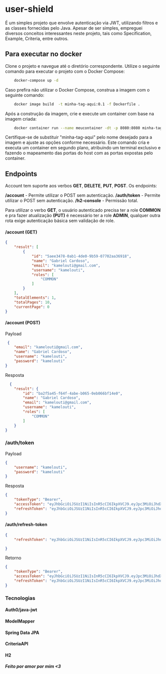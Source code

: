 # user-shield

É um simples projeto que envolve autenticação via JWT, utilizando filtros e as classes fornecidas pelo Java. Apesar de ser simples, empreguei diversos conceitos interessantes neste projeto, tais como Specification, Example, Criteria, entre outros.

## Para executar no docker

Clone o projeto e navegue até o diretório correspondente.
Utilize o seguinte comando para executar o projeto com o Docker Compose:

```bash
    docker-compose up -d
```

Caso prefira não utilizar o Docker Compose, construa a imagem com o seguinte comando:

```bash
    docker image build  -t minha-tag-aqui:0.1 -f Dockerfile .
```

Após a construção da imagem, crie e execute um container com base na imagem criada:

```bash
    docker container run --name meucontainer -dt -p 8080:8080 minha-tag-aqui:0.1 
```

Certifique-se de substituir "minha-tag-aqui" pelo nome desejado para a imagem e ajuste as opções conforme necessário. Este comando cria e executa um container em segundo plano, atribuindo um terminal exclusivo e fazendo o mapeamento das portas do host com as portas expostas pelo container.


## Endpoints

Account tem suporte aos verbos **GET**, **DELETE**, **PUT**, **POST**. Os endpoints: 

**/account** - Permite utilizar o POST sem autenticação.
**/auth/token** - Permite utilizar o POST sem autenticação.
**/h2-console** - Permissão total.

Para utilizar o verbo **GET**, o usuário autenticado precisa ter a role **COMMON** e pra fazer atualização **(PUT)** é necessário ter a role **ADMIN**, qualquer outra rota exige autenticação básica sem validação de role.

#### /account (GET)

```json
{
    "result": [
        {
            "id": "5aee3478-0ab1-4de0-9b59-07702aa36918",
            "name": "Gabriel Cardoso",
            "email": "kamelouti@gmail.com",
            "username": "kamelouti",
            "roles": [
                "COMMON"
            ]
        }
    ],
    "totalElements": 1,
    "totalPages": 10,
    "currentPage": 0
}
```

#### /account (POST)

Payload


```json
 {
    "email": "kamelouti@gmail.com",
    "name": "Gabriel Cardoso",
    "username": "kamelouti",
    "password": "kamelouti"
}
```

Resposta

```json
  {
    "result": {
        "id": "ba2f5a45-f64f-4abe-b065-0eb066bf14e0",
        "name": "Gabriel Cardoso",
        "email": "kamelouti@gmail.com",
        "username": "kamelouti",
        "roles": [
            "COMMON"
        ]
    }
}
```

### /auth/token

Payload

```json
{
    "username": "kamelouti",
    "password": "kamelouti"
}
```

Resposta

```json
{
    "tokenType": "Bearer",
    "accessToken": "eyJhbGciOiJSUzI1NiIsInR5cCI6IkpXVCJ9.eyJpc3MiOiJhdXRoIiwiZXhwIjoxNzEwMTE0ODE2LCJzdWIiOiJrYW1lbG91dGkiLCJyb2xlcyI6IkNPTU1PTiJ9.FJRFUsRVMhn4RJQ0wN8ntpUHV8z0EIf8T2qJsENJNqlu3c8Onval5l8nsFEz9sgC5MOPHQpzef0CFBVOG0dvIi1MbKrwxH9poTA4jKDVXzPeHgoYk0y7HA1oe3J6ycdBa5NaB4XGTHS4Nj0tyGimrJXdT9AX28NlmhFnFHRObgq6EwejY3gaIB8vmDK6TvDceEPa1XyAy_D8QSK5BLQq0Ljio0p_PTruhw_WDhcXlkx_Gz9YqBcLbiJt6cWtMbzvRGZw2Dz63VO6_bEDll5YC3IEGF2La-P3h8i2MMMwy3ENTmYjPqAodSt-78PGyISl8vf9d5EM9-SanVLpX_J-mA",
    "refreshToken": "eyJhbGciOiJSUzI1NiIsInR5cCI6IkpXVCJ9.eyJpc3MiOiJhdXRoIiwiZXhwIjoxNzEwMTI1NjE2LCJzdWIiOiJrYW1lbG91dGkiLCJyb2xlcyI6IkNPTU1PTiIsInJlZnJlc2hUb2tlbiI6dHJ1ZX0.fk17CU8cUniP_qwJBqWKbUEB3KKApIxYDmGK4PXtoprAuL-bZPQpyleUiTQDvN11WirRjLnoxS3zY0tsyV3jILbdNi_F6xO-rMWTDvxKim9uFFyhq-AFTlPGf68mTml8_QRaDaeQKRHjm4jFibfmxW1EOpbn23bmusXNHCtEaAk8zHbm0F-F9F1lHvosXKVzCa0Uc5mToUzExE_G0l-jRzLlyKBBikGHz4glhtwKhzwKagMJ3sZaqPKpLxNy3VqBBHDvh708wohZgxz5X9j-1qSh1T_XYgP1Vr-z9fAzHi7UJOpHTE1bfLwoTMwwL_SqNJkGRKMaj4n-UYJXwGIt3g"
}

```

#### /auth/refresh-token 

```json
{
    "refreshToken": "eyJhbGciOiJSUzI1NiIsInR5cCI6IkpXVCJ9.eyJpc3MiOiJhdXRoIiwiZXhwIjoxNzEwMTE0ODE2LCJzdWIiOiJrYW1lbG91dGkiLCJyb2xlcyI6IkNPTU1PTiJ9.FJRFUsRVMhn4RJQ0wN8ntpUHV8z0EIf8T2qJsENJNqlu3c8Onval5l8nsFEz9sgC5MOPHQpzef0CFBVOG0dvIi1MbKrwxH9poTA4jKDVXzPeHgoYk0y7HA1oe3J6ycdBa5NaB4XGTHS4Nj0tyGimrJXdT9AX28NlmhFnFHRObgq6EwejY3gaIB8vmDK6TvDceEPa1XyAy_D8QSK5BLQq0Ljio0p_PTruhw_WDhcXlkx_Gz9YqBcLbiJt6cWtMbzvRGZw2Dz63VO6_bEDll5YC3IEGF2La-P3h8i2MMMwy3ENTmYjPqAodSt-78PGyISl8vf9d5EM9-SanVLpX_J-mA"

}
```

Retorno

```json
{
    "tokenType": "Bearer",
    "accessToken": "eyJhbGciOiJSUzI1NiIsInR5cCI6IkpXVCJ9.eyJpc3MiOiJhdXRoIiwiZXhwIjoxNzEwMTE1MDk3LCJzdWIiOiJrYW1lbG91dGkiLCJyb2xlcyI6IkNPTU1PTiJ9.PClUc7cxojCXzGYFwfMyah486ecGTsTaERQY35cg29JrsQr_RvBmVmkKGHTbH5KMrbR0-S39B9fWU3drDIUVDW8B62TbmlLqFql67fIvqAWUhTzZzymrxTMmUNRm-VmDOYmrhctMLy_FO0j18gvu5_G0GdB5ysYIO8dEPfa2Rrz57yul-BTBlSKLQbf9dYdHbQcso1TlexNnXEVbgY47WcCuWRyF-NkCzQxX4PSCrzIvzsz-TXfOneDOEADk1ikN1G0zk3ARFMB-hjxV_HHZx1SKLA7q02r16DjZvZOQVR8AF-P_XE2pDMh7-0Zase7uK9RZK8ybHIk0CvSwlc2idg",
    "refreshToken": "eyJhbGciOiJSUzI1NiIsInR5cCI6IkpXVCJ9.eyJpc3MiOiJhdXRoIiwiZXhwIjoxNzEwMTIyMjk3LCJzdWIiOiJrYW1lbG91dGkiLCJyb2xlcyI6IkNPTU1PTiIsInJlZnJlc2hUb2tlbiI6dHJ1ZX0.SvnXw9HnnVD2VzR1ItUpGRPkrhSKRJGliZKj_aXeuWN-2vxD9yZBWAz8_jHpVeqknlT5XPQlb11yVVgv1AF78eJchvpw_gcQi6E5xPAlZTNZ1lygLt7qbJxwtNG7wtxFYxU2ibhSOk2KBJCgMazUi8ogPlLEvXAY8qqnpkZIzq_cA6siAAE9nRIQmmaW1Bfp3n2xFNp2RdJQb9K4Mq9PkqAl8KUvyDiohzwku6AEgTt5lSEfmjTRe9xkPeJ0EY1eTHJYdYaRA423DtxPXAcyyv1tYJvwrVbSEA3CPJhUy2p23AiQ6pzKJCS5_JOnwNG0G1xT_9bNL05Fj-4h4qQ8oA"
}
```

### Tecnologias

#### Auth0/java-jwt

#### ModelMapper

#### Spring Data JPA

#### CriteriaAPI

#### H2

##### Feito por amor por mim <3
